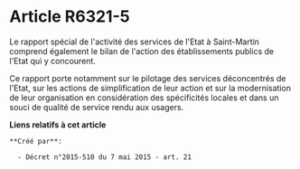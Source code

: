 # Article R6321-5

Le rapport spécial de l'activité des services de l'Etat à Saint-Martin comprend également le bilan de l'action des
établissements publics de l'Etat qui y concourent. 

Ce rapport porte notamment sur le pilotage des services déconcentrés de l'Etat, sur les actions de simplification de leur
action et sur la modernisation de leur organisation en considération des spécificités locales et dans un souci de qualité de
service rendu aux usagers.

**Liens relatifs à cet article**

	**Créé par**:

	  - Décret n°2015-510 du 7 mai 2015 - art. 21
